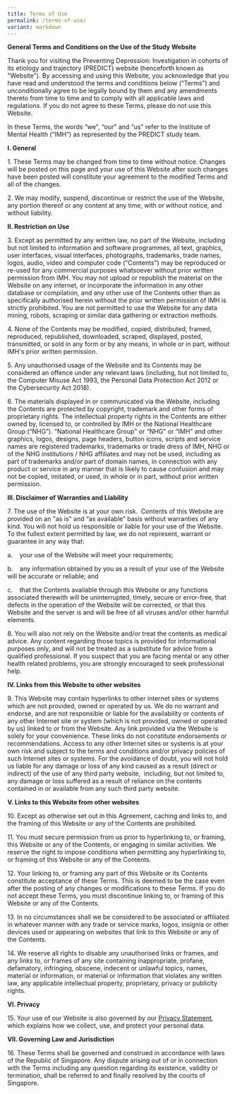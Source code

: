 ```yaml
---
title: Terms of Use
permalink: /terms-of-use/
variant: markdown
---
```

<p><b>General Terms and Conditions on the Use of the Study Website</b></p>

<p>Thank you for visiting the Preventing Depression: Investigation in cohorts of its etiology and trajectory (PREDICT) website (henceforth known as "Website"). By accessing and using this Website, you acknowledge that you have read and understood the terms and conditions below (“Terms”) and unconditionally agree to be legally bound by them and any amendments thereto from time to time and to comply with all applicable laws and regulations. If you do not agree to these Terms, please do not use this Website.</p>

<p>In these Terms, the words “we", “our" and “us" refer to the Institute of Mental Health (“IMH”) as represented by the PREDICT study team.</p>

<p><b>I. General</b></p>

<p>1. These Terms may be changed from time to time without notice. Changes will be posted on this page and your use of this Website after such changes have been posted will constitute your agreement to the modified Terms and all of the changes.</p>

<p>2. We may modify, suspend, discontinue or restrict the use of the Website, any portion thereof or any content at any time, with or without notice, and without liability.</p>

<p><b>II. Restriction on Use</b></p>

<p>3. Except as permitted by any written law, no part of the Website, including but not limited to information and software programmes, all text, graphics, user interfaces, visual interfaces, photographs, trademarks, trade names, logos, audio, video and computer code (“Contents") may be reproduced or re-used for any commercial purposes whatsoever without prior written permission from IMH. You may not upload or republish the material on the Website on any internet, or incorporate the information in any other database or compilation, and any other use of the Contents other than as specifically authorised herein without the prior written permission of IMH is strictly prohibited. You are not permitted to use the Website for any data mining, robots, scraping or similar data gathering or extraction methods.</p>

<p>4. None of the Contents may be modified, copied, distributed, framed, reproduced, republished, downloaded, scraped, displayed, posted, transmitted, or sold in any form or by any means, in whole or in part, without IMH's prior written permission.</p>

<p>5. Any unauthorised usage of the Website and its Contents may be considered an offence under any relevant laws (including, but not limited to, the Computer Misuse Act 1993, the Personal Data Protection Act 2012 or the Cybersecurity Act 2018).</p>

<p>6. The materials displayed in or communicated via the&nbsp;Website, including the Contents are protected by copyright, trademark and other forms of proprietary rights. The intellectual property rights in the Contents are either owned by, licensed to, or controlled by IMH or the National Healthcare Group (“NHG”). “National Healthcare Group" or “NHG" or “IMH” and other graphics, logos, designs, page headers, button icons, scripts and service names are registered trademarks, trademarks or trade dress of IMH, NHG or of the NHG institutions / NHG affiliates and may not be used, including as part of trademarks and/or part of domain names, in connection with any product or service in any manner that is likely to cause confusion and may not be copied, imitated, or used, in whole or in part, without prior written permission.</p>

<p><b>III. Disclaimer of Warranties and Liability</b></p>

<p>7. The use of the Website is at your own risk. &nbsp;Contents of this Website are provided on an "as is" and “as available” basis without warranties of any kind. You will not hold us responsible or liable for your use of the Website. To the fullest extent permitted by law, we do not represent, warrant or guarantee in any way that:</p>

<p>a.&nbsp;&nbsp;&nbsp; your use of the Website will meet your requirements;</p>

<p>b.&nbsp;&nbsp;&nbsp; any information obtained by you as a result of your use of the Website will be accurate or reliable; and</p>

<p>c.&nbsp;&nbsp;&nbsp; that the Contents available through this Website or any functions associated therewith will be uninterrupted, timely, secure or error-free, that defects in the operation of the Website will be corrected, or that this Website and the server is and will be free of all viruses and/or other harmful elements.</p>

<p>8. You will also not rely on the&nbsp;Website and/or treat the contents as medical advice. Any content regarding those topics is provided for informational purposes only, and will not be treated as a substitute for advice from a qualified professional. If you suspect that you are facing mental or any other health related problems, you are strongly encouraged to seek professional help.</p>

<p><b>IV. Links from this Website to other websites</b></p>

<p>9. This Website may contain hyperlinks to other internet sites or systems which are not provided, owned or operated by us. We do no warrant and endorse, and are not responsible or liable for the availability or contents of any other Internet site or system (which is not provided, owned or operated by us) linked to or from the Website. Any link provided via the Website is solely for your convenience. These links do not constitute endorsements or recommendations. Access to any other Internet sites or systems is at your own risk and subject to the terms and conditions and/or privacy policies of such Internet sites or systems. For the avoidance of doubt, you will not hold us liable for any damage or loss of any kind caused as a result (direct or indirect) of the use of any third party website, &nbsp;including, but not limited to, any damage or loss suffered as a result of reliance on the contents contained in or available from any such third party website.</p>

<p><b>V. Links to this Website from other websites</b></p>

<p>10. Except as otherwise set out in this Agreement, caching and links to, and the framing of this Website or any of the Contents are prohibited.</p>

<p>11. You must secure permission from us prior to hyperlinking to, or framing, this Website or any of the Contents, or engaging in similar activities. We reserve the right to impose conditions when permitting any hyperlinking to, or framing of this Website or any of the Contents.</p>

<p>12. Your linking to, or framing any part of this Website or its Contents constitute acceptance of these Terms. This is deemed to be the case even after the posting of any changes or modifications to these Terms. If you do not accept these Terms, you must discontinue linking to, or framing of this Website or any of the Contents.</p>

<p>13. In no circumstances shall we be considered to be associated or affiliated in whatever manner with any trade or service marks, logos, insignia or other devices used or appearing on websites that link to this Website or any of the Contents.</p>

<p>14. We reserve all rights to disable any unauthorised links or frames, and any links to, or frames of any site containing inappropriate, profane, defamatory, infringing, obscene, indecent or unlawful topics, names, material or information, or material or information that violates any written law, any applicable intellectual property, proprietary, privacy or publicity rights.</p>

<p><b>VI. Privacy</b></p>

<p>15. Your use of our Website is also governed by our <a href="/privacy/">Privacy Statement</a>, which explains how we collect, use, and protect your personal data.</p>

<p><b>VII. Governing Law and Jurisdiction</b></p>

<p>16. These Terms shall be governed and construed in accordance with laws of the Republic of Singapore. Any dispute arising out of or in connection with the Terms including any question regarding its existence, validity or termination, shall be referred to and finally resolved by the courts of Singapore.</p>